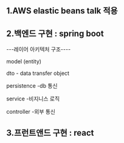 
1.AWS elastic beans talk 적용
---------------------------

2.백엔드  구현 : spring boot
---------------------------

  ---레이어 아키텍처 구조----
  
  model (entity)
  
  dto - data transfer object 
  
  persistence -db 통신 
  
  service -비지니스 로직 
  
  controller -외부 통신 


3.프런트앤드  구현 : react
---------------------------
